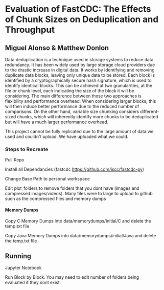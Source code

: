 # Evaluation of FastCDC: The Effects of Chunk Sizes on Deduplication and Throughput
## Miguel Alonso & Matthew Donlon

Data deduplication is a technique used in storage systems
to reduce data redundancy. It has been widely used by large
storage cloud providers due to the drastic increase in digital
data. It works by identifying and removing duplicate data
blocks, leaving only unique data to be stored. Each block
is identified by a cryptographically secure hash signature,
which is used to identify identical blocks. This can be
achieved at two granularities, at the file or chunk level, each
indicating the size of the block it will be considering. The
main difference between these two approaches is flexibility
and performance overhead. When considering larger blocks,
this will then induce better performance due to the reduced
number of comparisons. On the other hand, variable size
chunking considers different-sized chunks, which will inherently identify more chunks to be deduplicated but will have
a much larger performance overhead.

This project cannot be fully replicated due to the large amount of data we used and couldn't upload. We have uploaded what we could.

### Steps to Recreate

Pull Repo

Install all Dependancies (fastcdc https://github.com/iscc/fastcdc-py)

Change Base Path to personal workspace

Edit plot_folders to remove folders that you dont have (images and compressed images/videos). Many files were to large to upload to github such as the compressed files and memory dumps

#### Memory Dumps

Copy C Memory Dumps into data/memorydumps/initial/C and delete the temp.txt file

Copy Java Memory Dumps into data/memorydumps/initial/Java and delete the temp.txt file


## Running

Jupyter Notebook

Run Block by Block. You may need to edit number of folders being evaluated if they dont exist.
